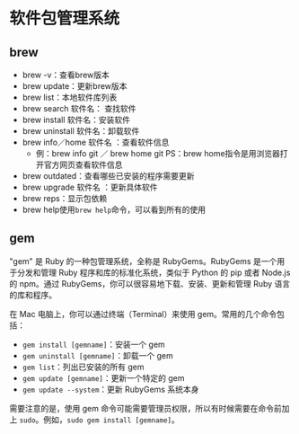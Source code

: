 # 软件包管理系统

## brew

- brew -v：查看brew版本
- brew update：更新brew版本
- brew list：本地软件库列表
- brew search 软件名： 查找软件
- brew install 软件名：安装软件
- brew uninstall 软件名：卸载软件
- brew info／home 软件名 ：查看软件信息
  - 例：brew info git ／ brew home git
    PS：brew home指令是用浏览器打开官方网页查看软件信息
- brew outdated：查看哪些已安装的程序需要更新
- brew upgrade 软件名 ：更新具体软件
- brew reps：显示包依赖
- brew help使用`brew help`命令，可以看到所有的使用

## gem

"gem" 是 Ruby 的一种包管理系统，全称是 RubyGems。RubyGems 是一个用于分发和管理 Ruby 程序和库的标准化系统，类似于 Python 的 pip 或者 Node.js 的 npm。通过 RubyGems，你可以很容易地下载、安装、更新和管理 Ruby 语言的库和程序。

在 Mac 电脑上，你可以通过终端（Terminal）来使用 gem。常用的几个命令包括：

- `gem install [gemname]`：安装一个 gem
- `gem uninstall [gemname]`：卸载一个 gem
- `gem list`：列出已安装的所有 gem
- `gem update [gemname]`：更新一个特定的 gem
- `gem update --system`：更新 RubyGems 系统本身

需要注意的是，使用 gem 命令可能需要管理员权限，所以有时候需要在命令前加上 `sudo`。例如，`sudo gem install [gemname]`。
